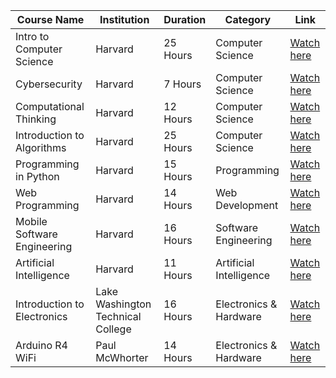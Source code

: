 | Course Name                      | Institution                        | Duration | Category             | Link                                                                 |
|-----------------------------------|------------------------------------|----------|----------------------|----------------------------------------------------------------------|
| Intro to Computer Science         | Harvard                            | 25 Hours | Computer Science     | [Watch here](https://www.youtube.com/playlist?list=PLhQjrBD2T381WAHyx1pq-sBfykqMBI7V4) |
| Cybersecurity                     | Harvard                            | 7 Hours  | Computer Science     | [Watch here](https://www.youtube.com/playlist?list=PLhQjrBD2T383Cqo5I1oRrbC1EKRAKGKUE) |
| Computational Thinking            | Harvard                            | 12 Hours | Computer Science     | [Watch here](https://www.youtube.com/playlist?list=PLUl4u3cNGP619EG1wp0kT-7rDE_Az5TNd) |
| Introduction to Algorithms        | Harvard                            | 25 Hours | Computer Science     | [Watch here](https://www.youtube.com/playlist?list=PLUl4u3cNGP63EdVPNLG3ToM6LaEUuStEY) |
| Programming in Python             | Harvard                            | 15 Hours | Programming          | [Watch here](https://www.youtube.com/playlist?list=PLhQjrBD2T3817j24-GogXmWqO5Q5vYy0V) |
| Web Programming                   | Harvard                            | 14 Hours | Web Development      | [Watch here](https://www.youtube.com/playlist?list=PLhQjrBD2T380xvFSUmToMMzERZ3qB5Ueu) |
| Mobile Software Engineering       | Harvard                            | 16 Hours | Software Engineering | [Watch here](https://www.youtube.com/playlist?list=PL7ippCC9NZurw6hLeurbk_SWUJ7PHN5-u) |
| Artificial Intelligence           | Harvard                            | 11 Hours | Artificial Intelligence | [Watch here](https://www.youtube.com/playlist?list=PLhQjrBD2T381PopUTYtMSstgk-hsTGkVm) |
| Introduction to Electronics       | Lake Washington Technical College  | 16 Hours | Electronics & Hardware | [Watch here](https://www.youtube.com/watch?v=nb4ovfwqup8)                            |
| Arduino R4 WiFi                   | Paul McWhorter                     | 14 Hours | Electronics & Hardware | [Watch here](https://www.youtube.com/playlist?list=PLGs0VKk2DiYyn0wN335MXpbi3PRJTMmex) |
